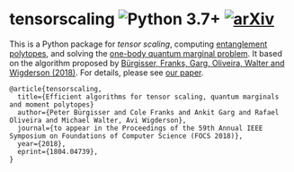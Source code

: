 # tensorscaling ![Python 3.7+](https://img.shields.io/badge/python-3.7%2B-brightgreen.svg) [![arXiv](http://img.shields.io/badge/arXiv-1804.04739-blue.svg?style=flat)](http://arxiv.org/abs/1804.04739)

This is a Python package for *tensor scaling*, computing [entanglement polytopes](https://www.entanglement-polytopes.org), and solving the [one-body quantum marginal problem](https://arxiv.org/abs/1410.6820).
It based on the algorithm proposed by [Bürgisser, Franks, Garg, Oliveira, Walter and Wigderson (2018)](https://arxiv.org/abs/1804.04739).
For details, please see [our paper](https://arxiv.org/abs/1804.04739).

```
@article{tensorscaling,
  title={Efficient algorithms for tensor scaling, quantum marginals and moment polytopes}
  author={Peter Bürgisser and Cole Franks and Ankit Garg and Rafael Oliveira and Michael Walter, Avi Wigderson},
  journal={to appear in the Proceedings of the 59th Annual IEEE Symposium on Foundations of Computer Science (FOCS 2018)},
  year={2018},
  eprint={1804.04739},
}
```
